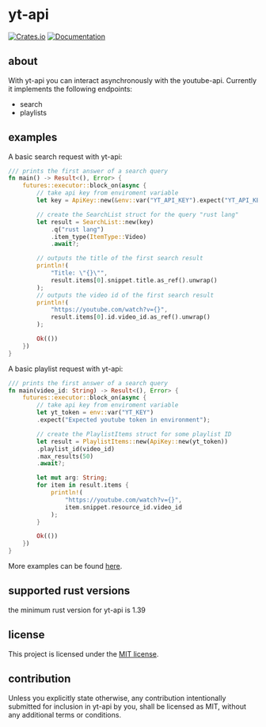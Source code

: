 # yt-api

[![Crates.io](https://img.shields.io/crates/v/yt-api.svg)](https://crates.io/crates/yt-api)
[![Documentation](https://docs.rs/yt-api/badge.svg)](https://docs.rs/yt-api)

## about
With yt-api you can interact asynchronously with the youtube-api.
Currently it implements the following endpoints:
 * search
 * playlists

## examples
A basic search request with yt-api:

``` rust
/// prints the first answer of a search query
fn main() -> Result<(), Error> {
    futures::executor::block_on(async {
        // take api key from enviroment variable
        let key = ApiKey::new(&env::var("YT_API_KEY").expect("YT_API_KEY env-var not found"));

        // create the SearchList struct for the query "rust lang"
        let result = SearchList::new(key)
            .q("rust lang")
            .item_type(ItemType::Video)
            .await?;

        // outputs the title of the first search result
        println!(
            "Title: \"{}\"",
            result.items[0].snippet.title.as_ref().unwrap()
        );
        // outputs the video id of the first search result
        println!(
            "https://youtube.com/watch?v={}",
            result.items[0].id.video_id.as_ref().unwrap()
        );

        Ok(())
    })
}
```

A basic playlist request with yt-api:

``` rust
/// prints the first answer of a search query
fn main(video_id: String) -> Result<(), Error> {
    futures::executor::block_on(async {
        // take api key from enviroment variable
        let yt_token = env::var("YT_KEY")
        .expect("Expected youtube token in environment");

        // create the PlaylistItems struct for some playlist ID
        let result = PlaylistItems::new(ApiKey::new(yt_token))
        .playlist_id(video_id)
        .max_results(50)
        .await?;

        let mut arg: String;
        for item in result.items {
            println!(
                "https://youtube.com/watch?v={}",
                item.snippet.resource_id.video_id
            );
        }

        Ok(())
    })
}
```

More examples can be found [here](examples). 

## supported rust versions

the minimum rust version for yt-api is 1.39

## license

This project is licensed under the [MIT license](LICENSE).

## contribution

Unless you explicitly state otherwise, any contribution intentionally submitted
for inclusion in yt-api by you, shall be licensed as MIT, without any additional
terms or conditions.

